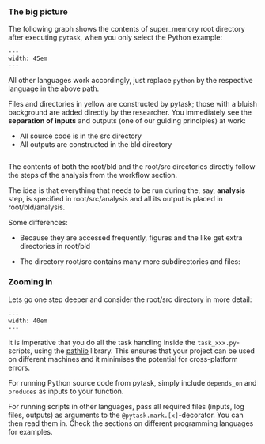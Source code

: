 ### The big picture

The following graph shows the contents of super_memory root directory after executing
`pytask`, when you only select the Python example:

```{figure} ../figures/generated/root_bld_src.png
---
width: 45em
---
```

All other languages work accordingly, just replace `python` by the respective language
in the above path.

Files and directories in yellow are constructed by pytask; those with a bluish
background are added directly by the researcher. You immediately see the **separation of
inputs** and outputs (one of our guiding principles) at work:

- All source code is in the src directory
- All outputs are constructed in the bld directory

```{note} The paper and presentation are copied to the root so they can be opened easily

```

The contents of both the root/bld and the root/src directories directly follow the steps
of the analysis from the workflow section.

The idea is that everything that needs to be run during the, say, **analysis** step, is
specified in root/src/analysis and all its output is placed in root/bld/analysis.

Some differences:

- Because they are accessed frequently, figures and the like get extra directories in
  root/bld

- The directory root/src contains many more subdirectories and files:

### Zooming in

Lets go one step deeper and consider the root/src directory in more detail:

```{figure} ../figures/generated/src.png
---
width: 40em
---
```

It is imperative that you do all the task handling inside the `task_xxx.py`-scripts,
using the [pathlib](https://realpython.com/python-pathlib/) library. This ensures that
your project can be used on different machines and it minimises the potential for
cross-platform errors.

For running Python source code from pytask, simply include `depends_on` and `produces`
as inputs to your function.

For running scripts in other languages, pass all required files (inputs, log files,
outputs) as arguments to the `@pytask.mark.[x]`-decorator. You can then read them in.
Check the sections on different programming languages for examples.

